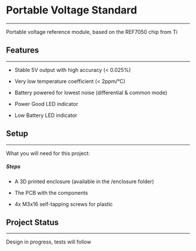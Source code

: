 <h1>Portable Voltage Standard</h1>
<hr><p>Portable voltage reference module, based on the REF7050 chip from Ti</p><h2>Features</h2>
<hr><ul>
<li>Stable 5V output with high accuracy (&lt; 0.025%)</li>
</ul><ul>
<li>Very low temperature coefficient (&lt; 2ppm/°C)</li>
</ul><ul>
<li>Battery powered for lowest noise (differential &amp; common mode)</li>
</ul><ul>
<li>Power Good LED indicator</li>
</ul><ul>
<li>Low Battery LED indicator</li>
</ul><h2>Setup</h2>
<hr><p>What you will need for this project:</p><h5>Steps</h5><ul>
<li>A 3D printed enclosure (available in the /enclosure folder)</li>
</ul><ul>
<li>The PCB with the components</li>
</ul><ul>
<li>4x M3x16 self-tapping screws for plastic</li>
</ul><h2>Project Status</h2>
<hr><p>Design in progress, tests will follow</p>